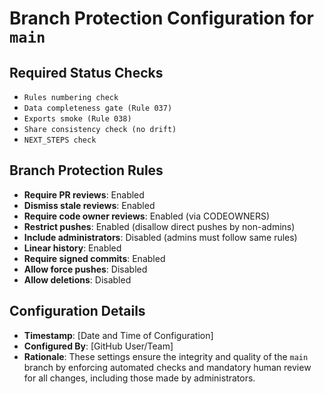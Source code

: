 # Branch Protection Configuration for `main`

## Required Status Checks
- `Rules numbering check`
- `Data completeness gate (Rule 037)`
- `Exports smoke (Rule 038)`
- `Share consistency check (no drift)`
- `NEXT_STEPS check`

## Branch Protection Rules
- **Require PR reviews**: Enabled
- **Dismiss stale reviews**: Enabled
- **Require code owner reviews**: Enabled (via CODEOWNERS)
- **Restrict pushes**: Enabled (disallow direct pushes by non-admins)
- **Include administrators**: Disabled (admins must follow same rules)
- **Linear history**: Enabled
- **Require signed commits**: Enabled
- **Allow force pushes**: Disabled
- **Allow deletions**: Disabled

## Configuration Details
- **Timestamp**: [Date and Time of Configuration]
- **Configured By**: [GitHub User/Team]
- **Rationale**: These settings ensure the integrity and quality of the `main` branch by enforcing automated checks and mandatory human review for all changes, including those made by administrators.
